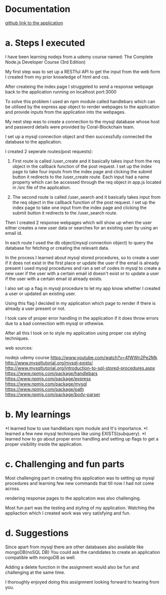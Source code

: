 # Documentation

[github link to the application][link]

[link]: https://github.com/RTZ229/coral-blockchain-assignment.git


# a. Steps I executed 
I have been learning nodejs from a udemy course named:
The Complete Node.js Developer Course (3rd Edition)

My first step was to set up a RESTful API to get the input from the 
web form I created from my prior knowledge of html and css.

After createing the index page I struggeled to send a response webpage back to the 
application running on localhost port:3000

To solve this problem I used an npm module called handlebars which can be 
utilised by the express app object to render webpages to the application and 
provide inputs from the application into the webpages.

My next step was to create a connection to the mysql database whose 
host and password details were provided by Coral-Blockchain team.

I set up a mysql connection object and then successfully connected the database
to the application.

I created 2 seperate routes(post requests):

1. First route is called /user_create and it basically takes input from the req
   object in the callback function of the post request. I set up the index page to
   take four inputs from the index page and clicking the submit button it redirects
   to the /user_create route. Each input had a name property which can be accessed through
   the req object in app.js located in /src file of the application.

2. The second route is called /user_search and it basically takes input from the req
   object in the callback function of the post request. I set up the index page to 
   take one input from the index page and clicking the submit button it redirects to the
   /user_search route.

Then I created 2 response webpages which will show up when the user either creates
a new user data or searches for an existing user by using an email id.


In each route I used the db object(mysql connection object) to query the database 
for fetching or creating the relevant data.

In the process I learned about mysql stored procedures, so to create a user if it does
not exist in the first place or update the user if the email is already present I used 
mysql procedures and ran a set of codes in mysql to create a new user if the user with 
a certain email id doesn't exist or to update a user if the user with a certain email
id already exists.

I also set up a flag in mysql procedure to let my app know whether I created a user
or updated an existing user.

Using this flag I decided in my application which page to render if there is already 
a user present or not.

I took care of proper error handling in the application if it does throw errors 
due to a bad connection with mysql or othewise.

After all this I took on to style my application using proper css styling techniques.

web sources:

nodejs udemy course
https://www.youtube.com/watch?v=4fWWn2Pe2Mk
http://www.mysqltutorial.org/mysql-exists/
http://www.mysqltutorial.org/introduction-to-sql-stored-procedures.aspx
https://www.npmjs.com/package/handlebars
https://www.npmjs.com/package/express
https://www.npmjs.com/package/mysql
https://www.npmjs.com/package/path
https://www.npmjs.com/package/body-parser

# b. My learnings

*I learned how to use handlebars npm module and It's importance.
*I learned a few new mysql techniques like using EXISTS(subquery).
*I learned how to go about proper error handling and setting up flags to get a proper 
   visibility inside the application.

# c. Challenging and fun parts
Most challenging part in creating this application was to setting up mysql procedures
and learning few new commands that till now I had not come across.

rendering response pages to the application was also challenging.

Most fun part was the testing and styling of my application.
Watching the appliaction which I created work was very satisfying and fun.

# d. Suggestions

Since apart from mysql there are other databases also available like mongoDB(noSQL DB)
You could ask the candidates to create an application compatible with mongoDB as well.

Adding a delete function in the assignment would also be fun and challenging at the same time.

I thoroughly enjoyed doing this assignment looking forward to hearing from you.